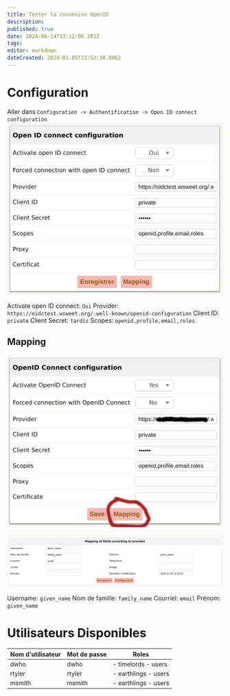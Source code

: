 ```yaml
---
title: Tester la connexion OpenID
description: 
published: true
date: 2024-06-14T13:12:06.381Z
tags: 
editor: markdown
dateCreated: 2024-01-05T13:52:38.086Z
---
```


# Configuration
Aller dans `Configuration -> Authentification -> Open ID connect configuration
`
![oidc_config.png](/Documentations-Interne/files/img/oidc/oidc_config.png)

Activate open ID connect: `Oui`
Provider: `https://oidctest.wsweet.org/.well-known/openid-configuration`
Client ID: `private`
Client Secret:	`tardis`
Scopes: `openid,profile,email,roles`

## Mapping
![oidc_mapping.png](/Documentations-Interne/files/img/oidc/oidc_mapping.png)

![oidc_mapping_config.png](/Documentations-Interne/files/img/oidc/oidc_mapping_config.png)

Username: `given_name`
Nom de famille: `family_name`
Courriel: `email`
Prénom: `given_name`

# Utilisateurs Disponibles
| Nom d'utilisateur | Mot de passe | Roles                 |
|-------------------|--------------|-----------------------|
| dwho              | dwho         | - timelords   - users |
| rtyler            | rtyler       | - earthlings  - users |
| msmith            | msmith       | - earthlings  - users |
